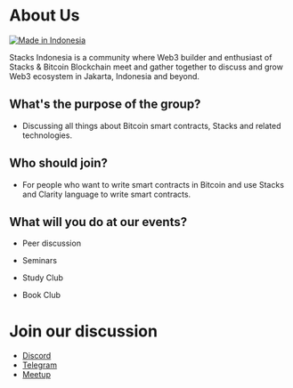 # About Us

[![Made in Indonesia](https://made-in-indonesia.github.io/made-in-indonesia.svg)](https://github.com/made-in-indonesia/made-in-indonesia)

Stacks Indonesia is a community where Web3 builder and enthusiast of Stacks & Bitcoin Blockchain meet and gather together to discuss and grow Web3 ecosystem in Jakarta, Indonesia and beyond.

## What's the purpose of the group?

- Discussing all things about Bitcoin smart contracts, Stacks and related technologies.

## Who should join?

- For people who want to write smart contracts in Bitcoin and use Stacks and Clarity language to write smart contracts.

## What will you do at our events?

- Peer discussion

- Seminars

- Study Club

- Book Club

# Join our discussion

* [Discord](https://discord.gg/TQEaT2DGuM)
* [Telegram](https://t.me/stxindonesia)
* [Meetup](https://www.meetup.com/stacks-indonesia/)
